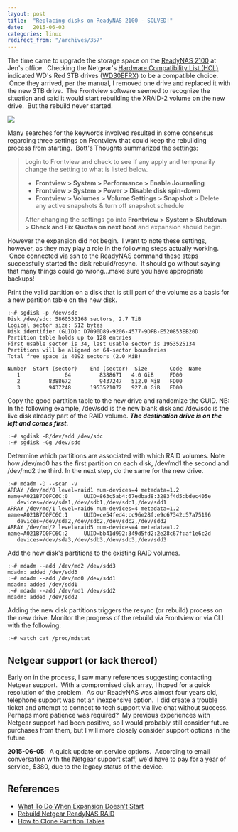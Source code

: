 ```yaml
---
layout: post
title:  "Replacing disks on ReadyNAS 2100 - SOLVED!"
date:   2015-06-03
categories: linux
redirect_from: "/archives/357"
---
```


The time came to upgrade the storage space on the [ReadyNAS 2100][1] at Jen's office.  Checking the Netgear's [Hardware Compatibility List (HCL)][2] indicated WD's Red 3TB drives ([WD30EFRX][3]) to be a compatible choice.  Once they arrived, per the manual, I removed one drive and replaced it with the new 3TB drive.  The Frontview software seemed to recognize the situation and said it would start rebuilding the XRAID-2 volume on the new drive.  But the rebuild never started.

![][4]  

Many searches for the keywords involved resulted in some consensus regarding three settings on Frontview that could keep the rebuilding process from starting.  Bott's Thoughts summarized the settings:

> Login to Frontview and check to see if any apply and temporarily change the setting to what is listed below.  
> * **Frontview &gt; System &gt; Performance &gt; Enable Journaling**  
> * **Frontview &gt; System &gt; Power &gt; Disable disk spin-down**  
> * **Frontview &gt; Volumes &gt; Volume Settings &gt; Snapshot** &gt; Delete any active snapshots &amp; turn off snapshot schedule  
>   
> After changing the settings go into <strong>Frontview &gt; System &gt; Shutdown &gt; Check and Fix Quotas on next boot</strong> and expansion should begin.  

However the expansion did not begin.  I want to note these settings, however, as they may play a role in the following steps actually working.  Once connected via ssh to the ReadyNAS command these steps successfully started the disk rebuild/resync.  It should go without saying that many things could go wrong…make sure you have appropriate backups!

Print the valid partition on a disk that is still part of the volume as a basis for a new partition table on the new disk.

    :~# sgdisk -p /dev/sdc
    Disk /dev/sdc: 5860533168 sectors, 2.7 TiB
    Logical sector size: 512 bytes
    Disk identifier (GUID): D7090D89-9206-4577-9DFB-E520853EB20D
    Partition table holds up to 128 entries
    First usable sector is 34, last usable sector is 1953525134
    Partitions will be aligned on 64-sector boundaries
    Total free space is 4092 sectors (2.0 MiB)
    
    Number  Start (sector)    End (sector)  Size       Code  Name
       1              64         8388671   4.0 GiB     FD00  
       2         8388672         9437247   512.0 MiB   FD00  
       3         9437248      1953521072   927.0 GiB   FD00

Copy the good partition table to the new drive and randomize the GUID.  NB: In the following example, /dev/sdd is the new blank disk and /dev/sdc is the live disk already part of the RAID volume. ***The destination drive is on the left and comes first.***

    :~# sgdisk -R/dev/sdd /dev/sdc
    :~# sgdisk -Gg /dev/sdd

Determine which partitions are associated with which RAID volumes. Note how /dev/md0 has the first partition 
on each disk, /dev/md1 the second and /dev/md2 the third. In the next step, do the same for the new drive.

    :~# mdadm -D --scan -v
    ARRAY /dev/md/0 level=raid1 num-devices=4 metadata=1.2 name=A021B7C0FC6C:0     UUID=863c5ab4:67edbad8:3283f4d5:bdec405e
       devices=/dev/sda1,/dev/sdb1,/dev/sdc1,/dev/sdd1
    ARRAY /dev/md/1 level=raid6 num-devices=4 metadata=1.2 name=A021B7C0FC6C:1     UUID=ce54fed4:cc96e28f:e9c67342:57a75196
       devices=/dev/sda2,/dev/sdb2,/dev/sdc2,/dev/sdd2
    ARRAY /dev/md/2 level=raid5 num-devices=4 metadata=1.2 name=A021B7C0FC6C:2     UUID=bb41d992:349d5fd2:2e28c67f:af1e6c2d
       devices=/dev/sda3,/dev/sdb3,/dev/sdc3,/dev/sdd3

Add the new disk's partitions to the existing RAID volumes.

    :~# mdadm --add /dev/md2 /dev/sdd3
    mdadm: added /dev/sdd3
    :~# mdadm --add /dev/md0 /dev/sdd1
    mdadm: added /dev/sdd1
    :~# mdadm --add /dev/md1 /dev/sdd2
    mdadm: added /dev/sdd2

Adding the new disk partitions triggers the resync (or rebuild) process on the new drive. Monitor the progress of the rebuild via Frontview or via CLI with the following:

    :~# watch cat /proc/mdstat

## Netgear support (or lack thereof)

Early on in the process, I saw many references suggesting contacting Netgear support.  With a compromised disk array, I hoped for a quick resolution of the problem.  As our ReadyNAS was almost four years old, telephone support was not an inexpensive option.  I did create a trouble ticket and attempt to connect to tech support via live chat without success.  Perhaps more patience was required?  My previous experiences with Netgear support had been positive, so I would probably still consider future purchases from them, but I will more closely consider support options in the future.

**2015-06-05**:  A quick update on service options.  According to email conversation with the Netgear support staff, we'd have to pay for a year of service, $380, due to the legacy status of the device.

## References
* [What To Do When Expansion Doesn't Start][5]
* [Rebuild Netgear ReadyNAS RAID][6]
* [How to Clone Partition Tables][7]

[1]:http://www.support.netgear.com/product/RNRX4000%2b%2428ReadyNAS%2b2100%2429
[2]:http://kb.netgear.com/app/answers/detail/a_id/20686
[3]:http://www.amazon.com/gp/product/B008JJLW4M
[4]:/images/replacing-readynas2100-disks/Napkin-06-03-15-10.24.24-PM.png
[5]:http://home.bott.ca/webserver/?p=550
[6]:http://cobaltfish.com/techie/521-readynas-raid-rebuild
[7]:http://ram.kossboss.com/clone-partition-tables-gpt-mbr-sfdisk-sgdisk/
